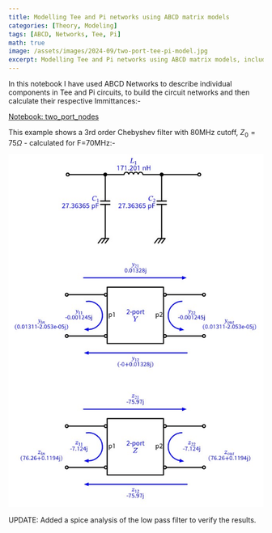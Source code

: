 ```yaml
---
title: Modelling Tee and Pi networks using ABCD matrix models
categories: [Theory, Modeling]
tags: [ABCD, Networks, Tee, Pi]
math: true
image: /assets/images/2024-09/two-port-tee-pi-model.jpg
excerpt: Modelling Tee and Pi networks using ABCD matrix models, including an example chebyshev pi low pass filter.
---
```


In this notebook I have used ABCD Networks to describe individual components in Tee and Pi circuits, to build the circuit networks and then calculate their respective Immittances:-

[Notebook: two_port_nodes](https://github.com/M0YCX/ycx_rf_notebooks/blob/master/Math/two_port_nodes.ipynb)

This example shows a 3rd order Chebyshev filter with 80MHz cutoff, $Z_0=75\Omega$ - calculated for F=70MHz:-

![Screenshot Feedback Amplifier Notebook with plots](/assets/images/2024-09/two-port-tee-pi-model.jpg)

UPDATE: Added a spice analysis of the low pass filter to verify the results.
